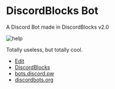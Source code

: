 # DiscordBlocks Bot

A Discord Bot made in DiscordBlocks v2.0

![help](https://mss.ovh/1505258825.png)

Totally useless, but totally cool.

- [Edit](https://moustacheminer.com/discord-blocks/#https://moustacheminer.com/discord-blocks/examples/ultra/project.xml)
- [DiscordBlocks](https://github.com/moustacheminer/discord-blocks)
- [bots.discord.pw](https://bots.discord.pw/bots/233702481375395843)
- [discordbots.org](https://discordbots.org/bot/233702481375395843)